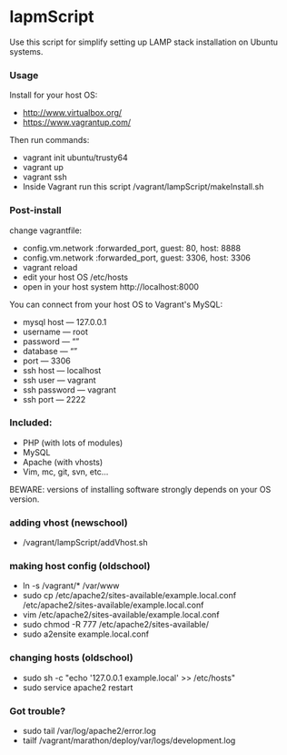 # lapmScript

Use this script for simplify setting up LAMP stack installation on Ubuntu systems.

### Usage

Install for your host OS:

- http://www.virtualbox.org/
- https://www.vagrantup.com/

Then run commands:

- vagrant init ubuntu/trusty64
- vagrant up
- vagrant ssh
- Inside Vagrant run this script /vagrant/lampScript/makeInstall.sh

### Post-install

change vagrantfile:

- config.vm.network :forwarded_port, guest: 80, host: 8888
- config.vm.network :forwarded_port, guest: 3306, host: 3306
- vagrant reload
- edit your host OS /etc/hosts
- open in your host system http://localhost:8000

You can connect from your host OS to Vagrant's MySQL:

- mysql host — 127.0.0.1
- username — root
- password — “”
- database — “”
- port — 3306
- ssh host — localhost
- ssh user — vagrant 
- ssh password — vagrant
- ssh port — 2222

### Included:

- PHP (with lots of modules)
- MySQL
- Apache (with vhosts)
- Vim, mc, git, svn, etc...

BEWARE: versions of installing software strongly depends on your OS version. 

### adding vhost (newschool)

- /vagrant/lampScript/addVhost.sh

### making host config (oldschool)

- ln -s /vagrant/* /var/www
- sudo cp /etc/apache2/sites-available/example.local.conf /etc/apache2/sites-available/example.local.conf
- vim /etc/apache2/sites-available/example.local.conf
- sudo chmod -R 777 /etc/apache2/sites-available/
- sudo a2ensite example.local.conf

### changing hosts (oldschool)

- sudo sh -c "echo '127.0.0.1 example.local' >> /etc/hosts"
- sudo service apache2 restart

### Got trouble?

- sudo tail /var/log/apache2/error.log
- tailf /vagrant/marathon/deploy/var/logs/development.log
